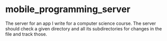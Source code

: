 # mobile_programming_server
The server for an app I write for a computer science course. The server should check a given directory and all its subdirectories for changes in the file and track those.
